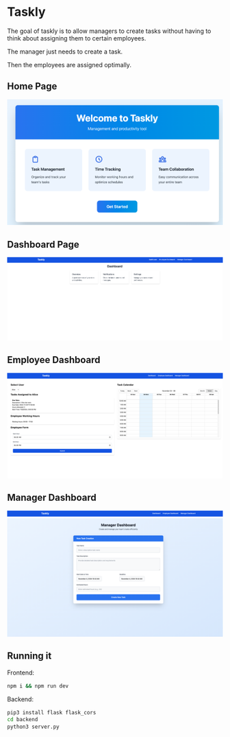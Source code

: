 # Taskly

The goal of taskly is to allow managers to create tasks without having to think about assigning them to certain employees.

The manager just needs to create a task.

Then the employees are assigned optimally.

## Home Page

![alt text](image-2.png)

## Dashboard Page

![alt text](image-3.png)

## Employee Dashboard

![alt text](image-4.png)

## Manager Dashboard

![alt text](image.png)

## Running it

Frontend:

```bash
npm i && npm run dev
```

Backend:

```bash
pip3 install flask flask_cors
cd backend
python3 server.py
```
